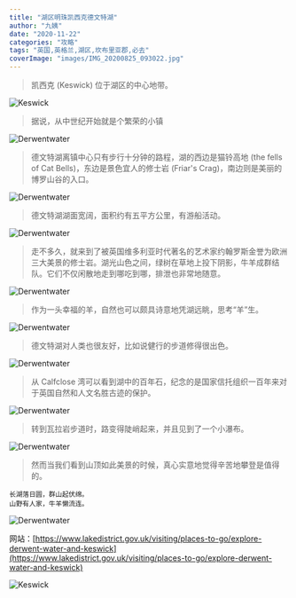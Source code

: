```yaml
---
title: "湖区明珠凯西克德文特湖"
author: "九姨"
date: "2020-11-22"
categories: "攻略"
tags: "英国,英格兰,湖区,坎布里亚郡,必去"
coverImage: "images/IMG_20200825_093022.jpg"
---
```


>凯西克 (Keswick) 位于湖区的中心地带。

![Keswick](images/IMG_20200824_170037.jpg)

>据说，从中世纪开始就是个繁荣的小镇

![Derwentwater](images/IMG_20200824_203231.jpg)

>德文特湖离镇中心只有步行十分钟的路程，湖的西边是猫铃高地 (the fells of Cat Bells)，东边是景色宜人的修士岩 (Friar's Crag)，南边则是美丽的博罗山谷的入口。

![Derwentwater](images/IMG_20200824_170605.jpg)

>德文特湖湖面宽阔，面积约有五平方公里，有游船活动。

![Derwentwater](images/IMG_20200828_151418.jpg)

>走不多久，就来到了被英国维多利亚时代著名的艺术家约翰罗斯金誉为欧洲三大美景的修士岩。湖光山色之间，绿树在草地上投下阴影，牛羊成群结队。它们不仅闲散地走到哪吃到哪，排泄也非常地随意。

![Derwentwater](images/IMG_20200828_155027.jpg)

>作为一头幸福的羊，自然也可以颇具诗意地凭湖远眺，思考“羊”生。

![Derwentwater](images/IMG_20200824_180639.jpg)

>德文特湖对人类也很友好，比如说健行的步道修得很出色。

![Derwentwater](images/IMG_20200824_181037.jpg)

>从 Calfclose 湾可以看到湖中的百年石，纪念的是国家信托组织一百年来对于英国自然和人文名胜古迹的保护。

![Derwentwater](images/IMG_20200824_183209.jpg)

>转到瓦拉岩步道时，路变得陡峭起来，并且见到了一个小瀑布。

![Derwentwater](images/IMG_20200824_184743.jpg)

>然而当我们看到山顶如此美景的时候，真心实意地觉得辛苦地攀登是值得的。
```
长湖落日圆，群山起伏绵。
山野有人家，牛羊懒流连。
```
![Derwentwater](images/IMG_20200825_093022.jpg)


网站：[https://www.lakedistrict.gov.uk/visiting/places-to-go/explore-derwent-water-and-keswick](https://www.lakedistrict.gov.uk/visiting/places-to-go/explore-derwent-water-and-keswick)

![Keswick](images/keswick.jpg)